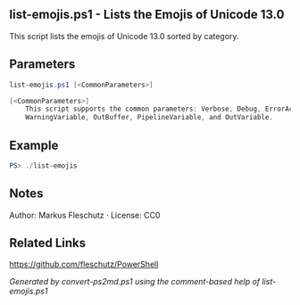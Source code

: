 ## list-emojis.ps1 - Lists the Emojis of Unicode 13.0

This script lists the emojis of Unicode 13.0 sorted by category.

## Parameters
```powershell
list-emojis.ps1 [<CommonParameters>]

[<CommonParameters>]
    This script supports the common parameters: Verbose, Debug, ErrorAction, ErrorVariable, WarningAction, 
    WarningVariable, OutBuffer, PipelineVariable, and OutVariable.
```

## Example
```powershell
PS> ./list-emojis

```

## Notes
Author: Markus Fleschutz · License: CC0

## Related Links
https://github.com/fleschutz/PowerShell

*Generated by convert-ps2md.ps1 using the comment-based help of list-emojis.ps1*
